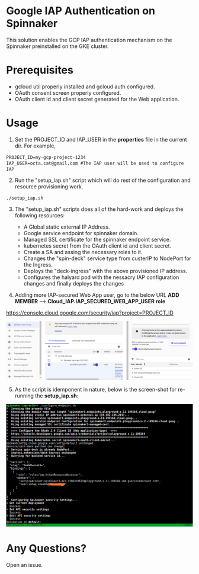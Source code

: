 # Google IAP Authentication on Spinnaker

This solution enables the GCP IAP authentication mechanism on the Spinnaker preinstalled on the GKE cluster.

# Prerequisites

* gcloud util properly installed and gcloud auth configured.
* OAuth consent screen properly configured.
* OAuth client id and client secret generated for the Web application.

# Usage

1. Set the PROJECT_ID and IAP_USER in the **properties** file in the current dir.
For example,
```
PROJECT_ID=my-gcp-project-1234
IAP_USER=octa.cat@gmail.com #The IAP user will be used to configure IAP
```

2. Run the "setup_iap.sh" script which will do rest of the configuration and resource provisioning work.
```
./setup_iap.sh
```

3. The "setup_iap.sh" scripts does all of the hard-work and deploys the following resources:
	* A Global static external IP Address.
	* Google service endpoint for spinnaker domain.
	* Managed SSL certificate for the spinnaker endpoint service.
	* kubernetes secret from the OAuth client id and client secret.
	* Create a SA and assing the necessary roles to it.
	* Changes the "spin-deck" service type from custerIP to NodePort for the Ingress.
	* Deploys the "deck-ingress" with the above provisioned IP address.
	* Configures the halyard pod with the nessacry IAP configuration changes and finally deploys the changes


4. Adding more IAP-secured Web App user, go to the below URL **ADD MEMBER** --> **Cloud_IAP.IAP_SECURED_WEB_APP_USER role**

https://console.cloud.google.com/security/iap?project=PROJECT_ID


![GCP-IAP](IAP_1.png)


5. As the script is idemponent in nature,  below is the screen-shot for re-running the **setup_iap.sh**:

![rerun-script](IMG_1.png)



# Any Questions?

Open an issue.





